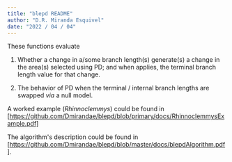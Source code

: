 ```yaml
---
title: "blepd README"
author: "D.R. Miranda Esquivel"
date: "2022 / 04 / 04"
---
```


These functions evaluate 

1. Whether a change in a/some branch length(s) generate(s) a change in the area(s) selected using PD; 
and when applies, the terminal branch length value for that change.

2. The behavior of PD when the terminal / internal branch lengths are swapped _via_ a null model.

A worked example (_Rhinnoclemmys_) could be found in  [https://github.com/Dmirandae/blepd/blob/primary/docs/RhinnoclemmysExample.pdf]

The algorithm's description could be found in [https://github.com/Dmirandae/blepd/blob/master/docs/blepdAlgorithm.pdf].
